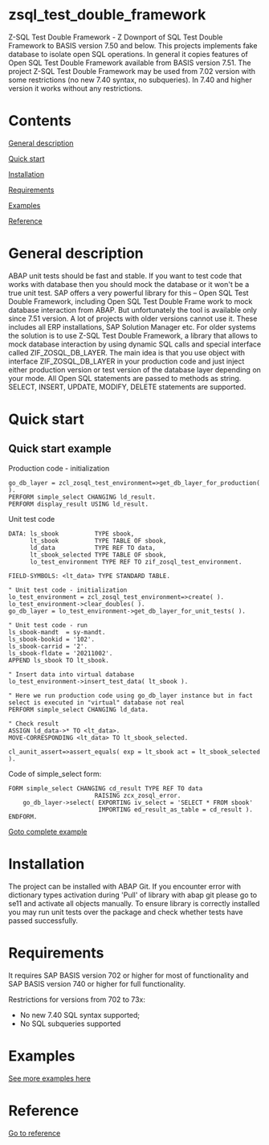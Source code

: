 # zsql_test_double_framework
Z-SQL Test Double Framework - Z Downport of SQL Test Double Framework to BASIS version 7.50 and below.
This projects implements fake database to isolate open SQL operations. In general it copies features of Open SQL Test Double Framework available from BASIS version 7.51. 
The project Z-SQL Test Double Framework may be used from 7.02 version with some restrictions (no new 7.40 syntax, no subqueries). In 7.40 and higher version it works without any restrictions.

# Contents
[General description](#General-description)

[Quick start](#Quick-start)

[Installation](#Installation)

[Requirements](#Requirements)

[Examples](docs/examples.md)

[Reference](docs/reference.md)

# General description
ABAP unit tests should be fast and stable. If you want to test code that works with database then you should mock the database or it won't be a true unit test. SAP offers a very powerful library for this – Open SQL Test Double Framework, including Open SQL Test Double Frame work to mock database interaction from ABAP.
But unfortunately the tool is available only since 7.51 version. A lot of projects with older versions cannot use it. These includes all ERP installations, SAP Solution Manager etc. 
For older systems the solution is to use Z-SQL Test Double Framework, a library that allows to mock database interaction by using dynamic SQL calls and special interface called ZIF_ZOSQL_DB_LAYER.
The main idea is that you use object with interface ZIF_ZOSQL_DB_LAYER in your production code and just inject either production version or test version of the database layer depending on your mode. All Open SQL statements are passed to methods as string. SELECT, INSERT, UPDATE, MODIFY, DELETE statements are supported.

# Quick start
## Quick start example
Production code - initialization

    go_db_layer = zcl_zosql_test_environment=>get_db_layer_for_production( ).
    PERFORM simple_select CHANGING ld_result.
    PERFORM display_result USING ld_result.
    
Unit test code

    DATA: ls_sbook          TYPE sbook,
          lt_sbook          TYPE TABLE OF sbook,
          ld_data           TYPE REF TO data,
          lt_sbook_selected TYPE TABLE OF sbook,
          lo_test_environment TYPE REF TO zif_zosql_test_environment.

    FIELD-SYMBOLS: <lt_data> TYPE STANDARD TABLE.

    " Unit test code - initialization
    lo_test_environment = zcl_zosql_test_environment=>create( ).
    lo_test_environment->clear_doubles( ).
    go_db_layer = lo_test_environment->get_db_layer_for_unit_tests( ).

    " Unit test code - run
    ls_sbook-mandt  = sy-mandt.
    ls_sbook-bookid = '102'.
    ls_sbook-carrid = '2'.
    ls_sbook-fldate = '20211002'.
    APPEND ls_sbook TO lt_sbook.
    
    " Insert data into virtual database
    lo_test_environment->insert_test_data( lt_sbook ).
    
    " Here we run production code using go_db_layer instance but in fact select is executed in "virtual" database not real
    PERFORM simple_select CHANGING ld_data.
    
    " Check result
    ASSIGN ld_data->* TO <lt_data>.
    MOVE-CORRESPONDING <lt_data> TO lt_sbook_selected.

    cl_aunit_assert=>assert_equals( exp = lt_sbook act = lt_sbook_selected ).
    
Code of simple_select form:

    FORM simple_select CHANGING cd_result TYPE REF TO data
                            RAISING zcx_zosql_error.
        go_db_layer->select( EXPORTING iv_select = 'SELECT * FROM sbook'
                             IMPORTING ed_result_as_table = cd_result ).
    ENDFORM.
  
[Goto complete example](docs/quick_start.md)
# Installation
The project can be installed with ABAP Git. If you encounter error with dictionary types activation during 'Pull' of library with abap git please go to se11 and activate all objects manually. To ensure library is correctly installed you may run unit tests over the package and check whether tests have passed successfully.

# Requirements
It requires SAP BASIS version 702 or higher for most of functionality and SAP BASIS version 740 or higher for full functionality.

Restrictions for versions from 702 to 73x:
* No new 7.40 SQL syntax supported;
* No SQL subqueries supported

# Examples
[See more examples here](docs/examples.md)

# Reference
[Go to reference](docs/reference.md)
